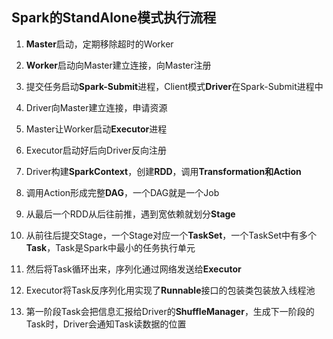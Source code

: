 ## **Spark的StandAlone模式执行流程**

1. **Master**启动，定期移除超时的Worker

2. **Worker**启动向Master建立连接，向Master注册

3. 提交任务启动**Spark-Submit**进程，Client模式**Driver**在Spark-Submit进程中

4. Driver向Master建立连接，申请资源

5. Master让Worker启动**Executor**进程

6. Executor启动好后向Driver反向注册

   

7. Driver构建**SparkContext**，创建**RDD**，调用**Transformation和Action**

8. 调用Action形成完整**DAG**，一个DAG就是一个Job

9. 从最后一个RDD从后往前推，遇到宽依赖就划分**Stage**

10. 从前往后提交Stage，一个Stage对应一个**TaskSet**，一个TaskSet中有多个**Task**，Task是Spark中最小的任务执行单元

11. 然后将Task循环出来，序列化通过网络发送给**Executor**

12. Executor将Task反序列化用实现了**Runnable**接口的包装类包装放入线程池

13. 第一阶段Task会把信息汇报给Driver的**ShuffleManager**，生成下一阶段的Task时，Driver会通知Task读数据的位置